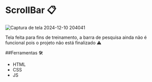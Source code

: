 # ScrollBar 📋

![Captura de tela 2024-12-10 204041](https://github.com/user-attachments/assets/9a242524-5ca7-495b-a987-6d4e66638206)

Tela feita para fins de treinamento, a barra de pesquisa ainda não é funcional pois o projeto não está finalizado ⚠️

##Ferramentas 🛠️
+ HTML
+ CSS
+ JS
